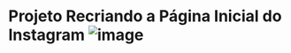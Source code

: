 # Projeto Recriando a Página Inicial do Instagram ![image](https://user-images.githubusercontent.com/91577075/173857961-5c81a69e-6b58-4505-b95f-3254ae14b413.png)

